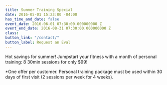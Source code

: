 ```yaml
---
title: Summer Training Special
date: 2016-05-01 15:23:00 -04:00
has_time_and_date: false
event_date: 2016-06-01 07:30:00.000000000 Z
event_end_date: 2016-08-31 07:30:00.000000000 Z
class: 
button_link: "/contact/"
button_label: Request an Eval
---
```


Hot savings for summer! Jumpstart your fitness with a month of personal training: 8 30min sessions for only $99!

*One offer per customer. Personal training package must be used within 30 days of first visit (2 sessions per week for 4 weeks).

